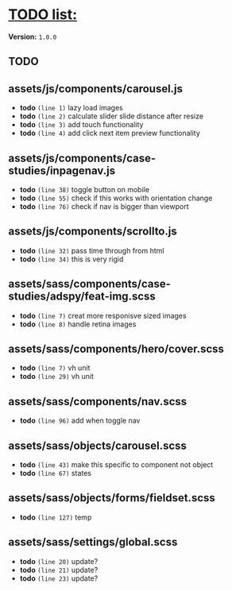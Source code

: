 # [TODO list:]( http://geckotree.co.uk )

**Version:** `1.0.0`

## TODO

## assets/js/components/carousel.js

-  **todo** `(line 1)`  lazy load images
-  **todo** `(line 2)`  calculate slider slide distance after resize
-  **todo** `(line 3)`  add touch functionality
-  **todo** `(line 4)`  add click next item preview functionality

## assets/js/components/case-studies/inpagenav.js

-  **todo** `(line 38)`  toggle button on mobile
-  **todo** `(line 55)`  check if this works with orientation change
-  **todo** `(line 76)`  check if nav is bigger than viewport

## assets/js/components/scrollto.js

-  **todo** `(line 32)`  pass time through from html
-  **todo** `(line 34)`  this is very rigid

## assets/sass/components/case-studies/adspy/feat-img.scss

-  **todo** `(line 7)`  creat more responisve sized images
-  **todo** `(line 8)`  handle retina images

## assets/sass/components/hero/cover.scss

-  **todo** `(line 7)`  vh unit
-  **todo** `(line 29)`  vh unit

## assets/sass/components/nav.scss

-  **todo** `(line 96)`  add when toggle nav

## assets/sass/objects/carousel.scss

-  **todo** `(line 43)`  make this specific to component not object
-  **todo** `(line 67)`  states

## assets/sass/objects/forms/fieldset.scss

-  **todo** `(line 127)`  temp

## assets/sass/settings/global.scss

-  **todo** `(line 20)`  update?
-  **todo** `(line 21)`  update?
-  **todo** `(line 23)`  update?
